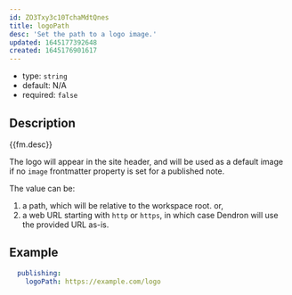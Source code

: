 ```yaml
---
id: ZO3Txy3c10TchaMdtQnes
title: logoPath
desc: 'Set the path to a logo image.'
updated: 1645177392648
created: 1645176901617
---
```


- type: `string`
- default: N/A 
- required: `false`

## Description
{{fm.desc}}

The logo will appear in the site header, and will be used as a default image if no `image` frontmatter property is set for a published note.

The value can be:

1. a path, which will be relative to the workspace root. or,
1. a web URL starting with `http` or `https`, in which case Dendron will use the provided URL as-is. 

## Example

```yml
  publishing:
    logoPath: https://example.com/logo
```
